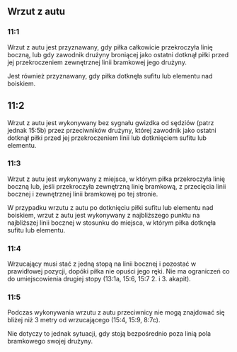## Wrzut z autu

### 11:1
Wrzut z autu jest przyznawany, gdy piłka całkowicie przekroczyła linię boczną, lub gdy
zawodnik drużyny broniącej jako ostatni dotknął piłki przed jej przekroczeniem
zewnętrznej linii bramkowej jego drużyny.

Jest również przyznawany, gdy piłka dotknęła sufitu lub elementu nad boiskiem.

## 11:2
Wrzut z autu jest wykonywany bez sygnału gwizdka od sędziów (patrz jednak 15:5b) przez
przeciwników drużyny, której zawodnik jako ostatni dotknął piłki przed jej przekroczeniem
linii lub dotknięciem sufitu lub elementu.

### 11:3
Wrzut z autu jest wykonywany z miejsca, w którym piłka przekroczyła linię boczną lub, jeśli
przekroczyła zewnętrzną linię bramkową, z przecięcia linii bocznej i zewnętrznej linii
bramkowej po tej stronie.

W przypadku wrzutu z autu po dotknięciu piłki sufitu lub elementu nad boiskiem, wrzut z autu
jest wykonywany z najbliższego punktu na najbliższej linii bocznej w stosunku do miejsca, w
którym piłka dotknęła sufitu lub elementu.

### 11:4
Wrzucający musi stać z jedną stopą na linii bocznej i pozostać w prawidłowej pozycji, dopóki
piłka nie opuści jego ręki. Nie ma ograniczeń co do umiejscowienia drugiej stopy
(13:1a, 15:6, 15:7 2. i 3. akapit).

### 11:5
Podczas wykonywania wrzutu z autu przeciwnicy nie mogą znajdować się bliżej niż 3 metry od
wrzucającego (15:4, 15:9, 8:7c).

Nie dotyczy to jednak sytuacji, gdy stoją bezpośrednio poza linią pola bramkowego swojej
drużyny.
